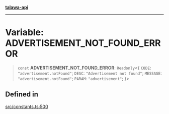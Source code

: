 [**talawa-api**](../../README.md)

***

# Variable: ADVERTISEMENT\_NOT\_FOUND\_ERROR

> `const` **ADVERTISEMENT\_NOT\_FOUND\_ERROR**: `Readonly`\<\{ `CODE`: `"advertisement.notFound"`; `DESC`: `"Advertisement not found"`; `MESSAGE`: `"advertisement.notFound"`; `PARAM`: `"advertisement"`; \}\>

## Defined in

[src/constants.ts:500](https://github.com/Suyash878/talawa-api/blob/b5a9d8b4a1ea678a3d6f5b710b3721f91a3052fc/src/constants.ts#L500)
